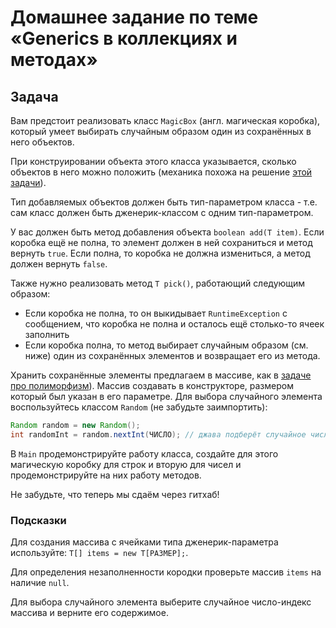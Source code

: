# Домашнее задание по теме «Generics в коллекциях и методах»

## Задача 

Вам предстоит реализовать класс `MagicBox` (англ. магическая коробка), который умеет выбирать случайным образом один из сохранённых в него объектов.

При конструировании объекта этого класса указывается, сколько объектов в него можно положить (механика похожа на решение [этой задачи](./POLY.md)).

Тип добавляемых объектов должен быть тип-параметром класса - т.е. сам класс должен быть дженерик-классом с одним тип-параметром.

У вас должен быть метод добавления объекта `boolean add(T item)`.
Если коробка ещё не полна, то элемент должен в ней сохраниться и метод вернуть `true`.
Если полна, то коробка не должна измениться, а метод должен вернуть `false`.

Также нужно реализовать метод `T pick()`, работающий следующим образом:
* Если коробка не полна, то он выкидывает `RuntimeException` с сообщением, что коробка не полна и осталось ещё столько-то ячеек заполнить
* Если коробка полна, то метод выбирает случайным образом (см. ниже) один из сохранённых элементов и возвращает его из метода.

Хранить сохранённые элементы предлагаем в массиве, как в [задаче про полиморфизм](./POLY.md)). Массив создавать в конструкторе, размером который был указан в его параметре.
Для выбора случайного элемента воспользуйтесь классом `Random` (не забудьте заимпортить):
```java
Random random = new Random();
int randomInt = random.nextInt(ЧИСЛО); // джава подберёт случайное число от 0 до ЧИСЛО невключительно
```

В `Main` продемонстрируйте работу класса, создайте для этого магическую коробку для строк и вторую для чисел и продемонстрируйте на них работу методов.

Не забудьте, что теперь мы сдаём через гитхаб!

### Подсказки

Для создания массива с ячейками типа дженерик-параметра используйте: `T[] items = new T[РАЗМЕР];`.

Для определения незаполненности кородки проверьте массив `items` на наличие `null`.

Для выбора случайного элемента выберите случайное число-индекс массива и верните его содержимое.
